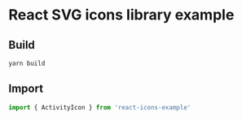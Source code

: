 # React SVG icons library example

## Build

```sh
yarn build
```

## Import

```js
import { ActivityIcon } from 'react-icons-example'
```

